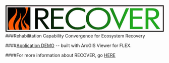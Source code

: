 ![logo]
###Rehabilitation Capability Convergence for Ecosystem Recovery

####[Application DEMO](http://recover.giscenter.isu.edu/CrystalFireDemo) -- built with ArcGIS Viewer for FLEX.

####For more information about RECOVER, go [HERE](http://http://giscenter.isu.edu/research/Techpg/nasa_RECOVER/index.htm)

[logo]: https://github.com/mayja02/RECOVER/blob/master/src/client/assets/images/OfficialRECOVERlogo.jpg "RECOVER"

